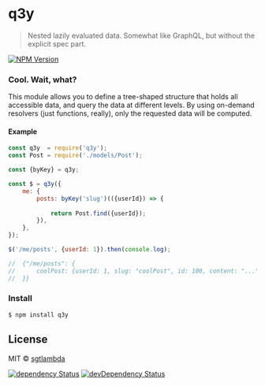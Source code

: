 # q3y

> Nested lazily evaluated data. Somewhat like GraphQL, but without the explicit spec part.

[![NPM Version][npm-image]][npm-url]

### Cool. Wait, what?

This module allows you to define a tree-shaped structure that holds all accessible data,
and query the data at different levels. By using on-demand resolvers (just functions, really),
only the requested data will be computed.

#### Example

```js
const q3y  = require('q3y');
const Post = require('./models/Post');

const {byKey} = q3y;

const $ = q3y({
    me: {
        posts: byKey('slug')(({userId}) => {
            
            return Post.find({userId});
        }),
    },
});

$('/me/posts', {userId: 1}).then(console.log);

//  {"/me/posts": {
//      coolPost: {userId: 1, slug: "coolPost", id: 100, content: "..."}
//  }}

```

### Install

```bash
$ npm install q3y
```

## License

MIT © [sgtlambda](http://github.com/sgtlambda)

[![dependency Status][david-image]][david-url]
[![devDependency Status][david-dev-image]][david-dev-url]

[david-image]: https://img.shields.io/david/launchdeckio/q3y.svg?style=flat-square
[david-url]: https://david-dm.org/launchdeckio/q3y

[david-dev-image]: https://img.shields.io/david/dev/launchdeckio/q3y.svg?style=flat-square
[david-dev-url]: https://david-dm.org/launchdeckio/q3y#info=devDependencies

[npm-image]: https://img.shields.io/npm/v/q3y.svg?style=flat-square
[npm-url]: https://www.npmjs.com/package/q3y
